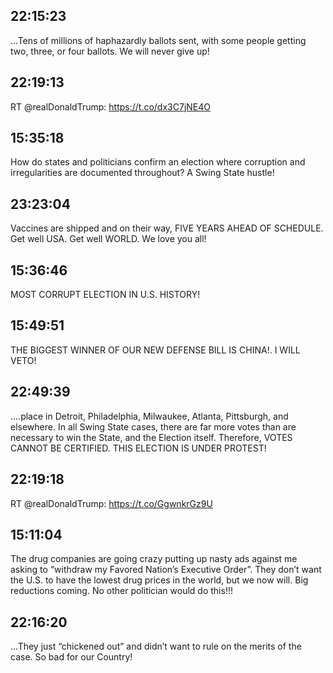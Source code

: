 ## 22:15:23
...Tens of millions of haphazardly ballots sent, with some people getting two, three, or four ballots. We will never give up!
## 22:19:13
RT @realDonaldTrump: https://t.co/dx3C7jNE4O
## 15:35:18
How do states and politicians confirm an election where corruption and irregularities are documented throughout? A Swing State hustle!
## 23:23:04
Vaccines are shipped and on their way, FIVE YEARS AHEAD OF SCHEDULE. Get well USA. Get well WORLD. We love you all!
## 15:36:46
MOST CORRUPT ELECTION IN U.S. HISTORY!
## 15:49:51
THE BIGGEST WINNER OF OUR NEW DEFENSE BILL IS CHINA!. I WILL VETO!
## 22:49:39
....place in Detroit, Philadelphia, Milwaukee, Atlanta, Pittsburgh, and elsewhere. In all Swing State cases, there are far more votes than are necessary to win the State, and the Election itself. Therefore, VOTES CANNOT BE CERTIFIED. THIS ELECTION IS UNDER PROTEST!
## 22:19:18
RT @realDonaldTrump: https://t.co/GgwnkrGz9U
## 15:11:04
The drug companies are going crazy putting up nasty ads against me asking to “withdraw my Favored Nation’s Executive Order”. They don’t want the U.S. to have the lowest drug prices in the world, but we now will. Big reductions coming. No other politician would do this!!!
## 22:16:20
...They just “chickened out” and didn’t want to rule on the merits of the case. So bad for our Country!
